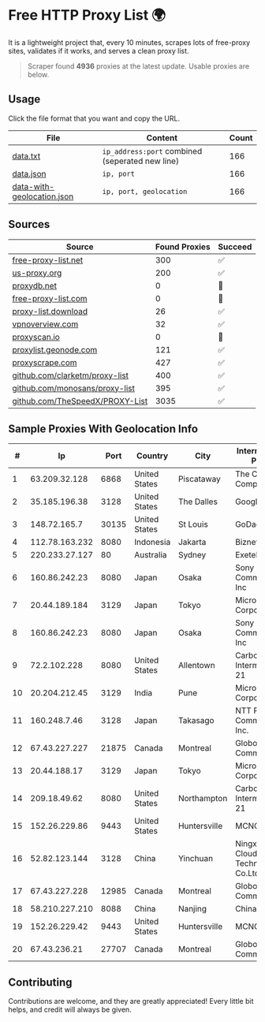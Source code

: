 
# Free HTTP Proxy List 🌍

It is a lightweight project that, every 10 minutes, scrapes lots of free-proxy sites, validates if it works, and serves a clean proxy list.


> Scraper found **4936** proxies at the latest update. Usable proxies are below.

## Usage

Click the file format that you want and copy the URL.


|File|Content|Count|
|----|-------|-----|
|[data.txt](https://raw.githubusercontent.com/themiralay/Proxy-List-World/master/data.txt)|`ip_address:port` combined (seperated new line)|166|
|[data.json](https://raw.githubusercontent.com/themiralay/Proxy-List-World/master/data.json)|`ip, port`|166|
|[data-with-geolocation.json](https://raw.githubusercontent.com/themiralay/Proxy-List-World/master/data-with-geolocation.json)|`ip, port, geolocation`|166|

## Sources

|Source|Found Proxies|Succeed|
|------|-------------|-------|
|[free-proxy-list.net](https://free-proxy-list.net)|300|✅|
|[us-proxy.org](https://www.us-proxy.org)|200|✅|
|[proxydb.net](http://proxydb.net)|0|🚫|
|[free-proxy-list.com](https://free-proxy-list.com/?page=&port=&type%5B%5D=http&type%5B%5D=https&up_time=0&search=Search)|0|🚫|
|[proxy-list.download](https://www.proxy-list.download/HTTP)|26|✅|
|[vpnoverview.com](https://vpnoverview.com/privacy/anonymous-browsing/free-proxy-servers)|32|✅|
|[proxyscan.io](https://www.proxyscan.io)|0|🚫|
|[proxylist.geonode.com](https://proxylist.geonode.com/api/proxy-list?limit=300&page=1&sort_by=lastChecked&sort_type=desc&protocols=http,https)|121|✅|
|[proxyscrape.com](https://api.proxyscrape.com/v2/?request=displayproxies&protocol=http&timeout=10000&country=all&ssl=all&anonymity=all)|427|✅|
|[github.com/clarketm/proxy-list](https://raw.githubusercontent.com/clarketm/proxy-list/master/proxy-list-raw.txt)|400|✅|
|[github.com/monosans/proxy-list](https://raw.githubusercontent.com/monosans/proxy-list/main/proxies/http.txt)|395|✅|
|[github.com/TheSpeedX/PROXY-List](https://raw.githubusercontent.com/TheSpeedX/PROXY-List/master/http.txt)|3035|✅|


## Sample Proxies With Geolocation Info

|#|Ip|Port|Country|City|Internet Service Provider|
|-|--|----|-------|----|-------------------------|
|1|63.209.32.128|6868|United States|Piscataway|The Constant Company, LLC|
|2|35.185.196.38|3128|United States|The Dalles|Google LLC|
|3|148.72.165.7|30135|United States|St Louis|GoDaddy.com|
|4|112.78.163.232|8080|Indonesia|Jakarta|Biznet Networks|
|5|220.233.27.127|80|Australia|Sydney|Exetel Pty Ltd|
|6|160.86.242.23|8080|Japan|Osaka|Sony Network Communications Inc|
|7|20.44.189.184|3129|Japan|Tokyo|Microsoft Corporation|
|8|160.86.242.23|8080|Japan|Osaka|Sony Network Communications Inc|
|9|72.2.102.228|8080|United States|Allentown|Carbon Lehigh Intermediate Unit 21|
|10|20.204.212.45|3129|India|Pune|Microsoft Corporation|
|11|160.248.7.46|3128|Japan|Takasago|NTT PC Communications, Inc.|
|12|67.43.227.227|21875|Canada|Montreal|GloboTech Communications|
|13|20.44.188.17|3129|Japan|Tokyo|Microsoft Corporation|
|14|209.18.49.62|8080|United States|Northampton|Carbon Lehigh Intermediate Unit 21|
|15|152.26.229.86|9443|United States|Huntersville|MCNC|
|16|52.82.123.144|3128|China|Yinchuan|Ningxia West Cloud Data Technology Co.Ltd.|
|17|67.43.227.228|12985|Canada|Montreal|GloboTech Communications|
|18|58.210.227.210|8088|China|Nanjing|Chinanet|
|19|152.26.229.42|9443|United States|Huntersville|MCNC|
|20|67.43.236.21|27707|Canada|Montreal|GloboTech Communications|



## Contributing

Contributions are welcome, and they are greatly appreciated! Every
little bit helps, and credit will always be given.


